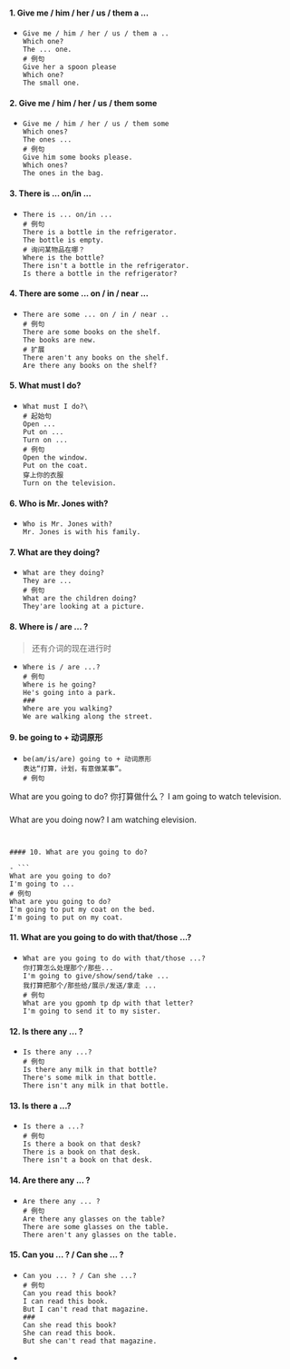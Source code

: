 #### 1. Give me / him / her / us / them a ...

- ```
  Give me / him / her / us / them a ..
  Which one?
  The ... one.
  # 例句
  Give her a spoon please
  Which one?
  The small one.
  ```

#### 2. Give me / him / her / us / them some

- ```
  Give me / him / her / us / them some
  Which ones?
  The ones ...
  # 例句
  Give him some books please.
  Which ones?
  The ones in the bag.
  ```

#### 3. There is ... on/in ...

- ```
  There is ... on/in ...
  # 例句
  There is a bottle in the refrigerator.
  The bottle is empty.
  # 询问某物品在哪？
  Where is the bottle?
  There isn't a bottle in the refrigerator.
  Is there a bottle in the refrigerator?
  ```


#### 4. There are some ... on / in / near ...

- ```
  There are some ... on / in / near ..
  # 例句
  There are some books on the shelf.
  The books are new.
  # 扩展
  There aren't any books on the shelf.
  Are there any books on the shelf?
  ```


#### 5. What must I do?

- ```\
  What must I do?\
  # 起始句
  Open ...
  Put on ...
  Turn on ...
  # 例句
  Open the window.
  Put on the coat.
  穿上你的衣服
  Turn on the television.
  ```

#### 6. Who is Mr. Jones with?

- ```
  Who is Mr. Jones with?
  Mr. Jones is with his family.
  ```

#### 7. What are they doing?

- ```
  What are they doing?
  They are ...
  # 例句
  What are the children doing?
  They'are looking at a picture.
  ```

#### 8. Where is / are ... ?

> 还有介词的现在进行时

- ```
  Where is / are ...?
  # 例句
  Where is he going?
  He's going into a park.
  ###
  Where are you walking?
  We are walking along the street.
  ```


#### 9. be going to + 动词原形

- ```
  be(am/is/are) going to + 动词原形
  表达“打算，计划，有意做某事”。
  # 例句
What are you going to do?
  你打算做什么？
  I am going to watch television.
  ###
  What are you doing now?
  I am watching elevision.
  ```
  

#### 10. What are you going to do?

- ```
  What are you going to do?
  I'm going to ...
  # 例句
  What are you going to do?
  I'm going to put my coat on the bed.
  I'm going to put on my coat.
  ```

#### 11. What are you going to do with that/those ...?

- ```
  What are you going to do with that/those ...?
  你打算怎么处理那个/那些...
  I'm going to give/show/send/take ...
  我打算把那个/那些给/展示/发送/拿走 ...
  # 例句
  What are you gpomh tp dp with that letter?
  I'm going to send it to my sister.
  ```


#### 12. Is there any ... ?

- ```
  Is there any ...?
  # 例句
  Is there any milk in that bottle?
  There's some milk in that bottle.
  There isn't any milk in that bottle.
  ```

#### 13. Is there a ...?

- ```
  Is there a ...?
  # 例句
  Is there a book on that desk?
  There is a book on that desk.
  There isn't a book on that desk.
  ```


#### 14. Are there any ... ? 

- ```
  Are there any ... ?
  # 例句
  Are there any glasses on the table?
  There are some glasses on the table.
  There aren't any glasses on the table.
  ```


#### 15. Can you ... ? / Can she ... ?

- ```
  Can you ... ? / Can she ...?
  # 例句
  Can you read this book?
  I can read this book.
  But I can't read that magazine.
  ###
  Can she read this book?
  She can read this book.
  But she can't read that magazine.
  ```

- 

